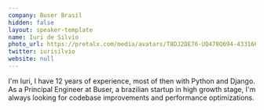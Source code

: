 ```yaml
---
company: Buser Brasil
hidden: false
layout: speaker-template
name: Iuri de Silvio
photo_url: https://pretalx.com/media/avatars/T8DJ2DE76-UQ478Q694-4331661bf709-512_79kXa8p.png
twitter: iurisilvio
website: null
---
```


I'm Iuri, I have 12 years of experience, most of then with Python and Django. As a Principal Engineer at Buser, a brazilian startup in high growth stage, I'm always looking for codebase improvements and performance optimizations.
